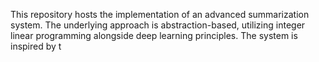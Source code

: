 This repository hosts the implementation of an advanced summarization system. The underlying approach is abstraction-based, utilizing integer linear programming alongside deep learning principles. The system is inspired by t